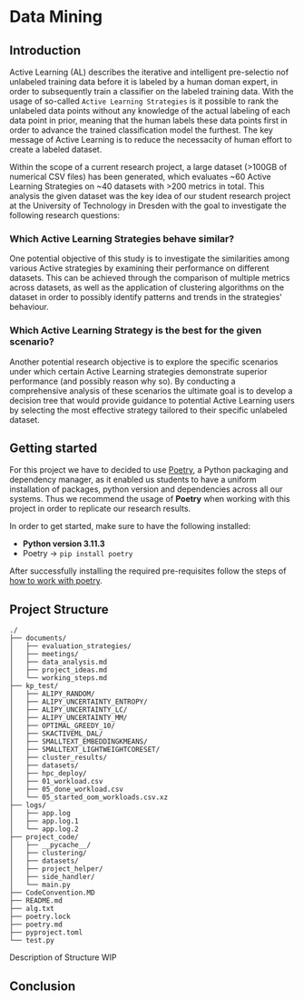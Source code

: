# Data Mining

## Introduction

Active Learning (AL) describes the iterative and intelligent pre-selectio nof unlabeled training data before it is labeled by a human doman expert, in order to subsequently train a classifier on the labeled training data. With the usage of so-called `Active Learning Strategies` is it possible to rank the unlabeled data points without any knowledge of the actual labeling of each data point in prior, meaning that the human labels these data points first in order to advance the trained classification model the furthest. The key message of Active Learning is to reduce the necessacity of human effort to create a labeled dataset.

Within the scope of a current research project, a large dataset (>100GB of numerical CSV files) has been generated, which evaluates ~60 Active Learning Strategies on ~40 datasets with >200 metrics in total. This analysis the given dataset was the key idea of our student research project at the University of Technology in Dresden with the goal to investigate the following research questions:

### Which Active Learning Strategies behave similar?

One potential objective of this study is to investigate the similarities among various Active strategies by examining their performance on different datasets. This can be achieved through the comparison of multiple metrics across datasets, as well as the application of clustering algorithms on the dataset in order to possibly identify patterns and trends in the strategies' behaviour.

### Which Active Learning Strategy is the best for the given scenario?

Another potential research objective is to explore the specific scenarios under which certain Active Learning strategies demonstrate superior performance (and possibly reason why so). By conducting a comprehensive analysis of these scenarios the ultimate goal is to develop a decision tree that would provide guidance to potential Active Learning users by selecting the most effective strategy tailored to their specific unlabeled dataset.

## Getting started

For this project we have to decided to use [Poetry](https://github.com/python-poetry/poetry), a Python packaging and dependency manager, as it enabled us students to have a uniform installation of packages, python version and dependencies across all our systems. Thus we recommend the usage of **Poetry** when working with this project in order to replicate our research results.

In order to get started, make sure to have the following installed:

- **Python version 3.11.3**
- Poetry $\rightarrow$ `pip install poetry`

After successfully installing the required pre-requisites follow the steps of [how to work with poetry](./poetry.md).

## Project Structure

```
./
├── documents/
│   ├── evaluation_strategies/
│   ├── meetings/
│   ├── data_analysis.md
│   ├── project_ideas.md
│   └── working_steps.md
├── kp_test/
│   ├── ALIPY_RANDOM/
│   ├── ALIPY_UNCERTAINTY_ENTROPY/
│   ├── ALIPY_UNCERTAINTY_LC/
│   ├── ALIPY_UNCERTAINTY_MM/
│   ├── OPTIMAL_GREEDY_10/
│   ├── SKACTIVEML_DAL/
│   ├── SMALLTEXT_EMBEDDINGKMEANS/
│   ├── SMALLTEXT_LIGHTWEIGHTCORESET/
│   ├── cluster_results/
│   ├── datasets/
│   ├── hpc_deploy/
│   ├── 01_workload.csv
│   ├── 05_done_workload.csv
│   └── 05_started_oom_workloads.csv.xz
├── logs/
│   ├── app.log
│   ├── app.log.1
│   └── app.log.2
├── project_code/
│   ├── __pycache__/
│   ├── clustering/
│   ├── datasets/
│   ├── project_helper/
│   ├── side_handler/
│   └── main.py
├── CodeConvention.MD
├── README.md
├── alg.txt
├── poetry.lock
├── poetry.md
├── pyproject.toml
└── test.py
```

Description of Structure WIP

## Conclusion
